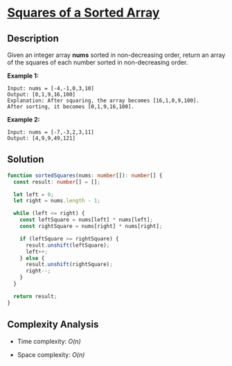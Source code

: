 # [Squares of a Sorted Array](https://leetcode.com/problems/squares-of-a-sorted-array/)

## Description

Given an integer array **nums** sorted in non-decreasing order, return an array of the squares of each number sorted in non-decreasing order.

**Example 1:**

```
Input: nums = [-4,-1,0,3,10]
Output: [0,1,9,16,100]
Explanation: After squaring, the array becomes [16,1,0,9,100].
After sorting, it becomes [0,1,9,16,100].
```

**Example 2:**

```
Input: nums = [-7,-3,2,3,11]
Output: [4,9,9,49,121]
```

## Solution

```typescript
function sortedSquares(nums: number[]): number[] {
  const result: number[] = [];

  let left = 0;
  let right = nums.length - 1;

  while (left <= right) {
    const leftSquare = nums[left] * nums[left];
    const rightSquare = nums[right] * nums[right];

    if (leftSquare >= rightSquare) {
      result.unshift(leftSquare);
      left++;
    } else {
      result.unshift(rightSquare);
      right--;
    }
  }

  return result;
}
```

## Complexity Analysis

- Time complexity: _O(n)_

- Space complexity: _O(n)_
